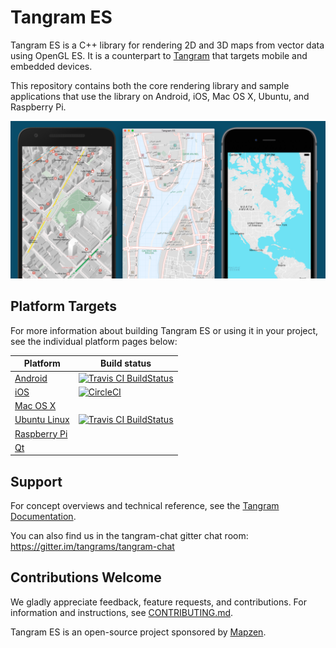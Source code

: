 Tangram ES
==========

Tangram ES is a C++ library for rendering 2D and 3D maps from vector data using OpenGL ES. It is a counterpart to [Tangram](https://github.com/tangrams/tangram) that targets mobile and embedded devices.

This repository contains both the core rendering library and sample applications that use the library on Android, iOS, Mac OS X, Ubuntu, and Raspberry Pi.

![screenshot](images/screenshot.png)

## Platform Targets

For more information about building Tangram ES or using it in your project, see the individual platform pages below:

| Platform                                | Build status                       |
| --------------------------------------- | ---------------------------------- |
| [Android](platforms/android) | [![Travis CI BuildStatus](https://travis-ci.org/tangrams/tangram-es.svg?branch=master)](https://travis-ci.org/tangrams/tangram-es/builds) |
| [iOS](platforms/ios) | [![CircleCI](https://circleci.com/gh/tangrams/tangram-es.svg?style=shield&circle-token=741ff7f06a008b6eb491680c2d47968a7c4eaa3a)](https://circleci.com/gh/tangrams/tangram-es) |
| [Mac OS X](platforms/osx) | |
| [Ubuntu Linux](platforms/linux) | [![Travis CI BuildStatus](https://travis-ci.org/tangrams/tangram-es.svg?branch=master)](https://travis-ci.org/tangrams/tangram-es/builds) |
| [Raspberry Pi](platforms/rpi) | |
| [Qt](platforms/qt) | |

## Support

For concept overviews and technical reference, see the [Tangram Documentation](https://mapzen.com/documentation/tangram).

You can also find us in the tangram-chat gitter chat room: https://gitter.im/tangrams/tangram-chat

## Contributions Welcome

We gladly appreciate feedback, feature requests, and contributions. For information and instructions, see [CONTRIBUTING.md](CONTRIBUTING.md).

Tangram ES is an open-source project sponsored by [Mapzen](https://mapzen.com).

